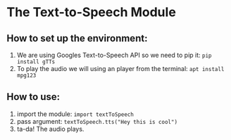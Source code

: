 # The Text-to-Speech Module

## How to set up the environment:
1. We are using Googles Text-to-Speech API so we need to pip it:
    `pip install gTTs`
2. To play the audio we will using an player from the terminal:
    `apt install mpg123`

## How to use:
1. import the module:
    `import textToSpeech`
2. pass argument:
    `textToSpeech.tts("Hey this is cool")`
3. ta-da! The audio plays.
